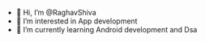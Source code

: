- 👋 Hi, I’m @RaghavShiva
- 👀 I’m interested in App development 
- 🌱 I’m currently learning Android development and Dsa

  

<!---
RaghavShiva/RaghavShiva is a ✨ special ✨ repository because its `README.md` (this file) appears on your GitHub profile.
You can click the Preview link to take a look at your changes.
--->
